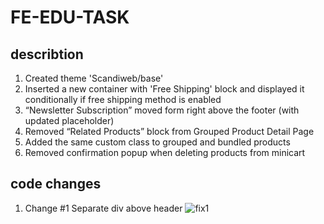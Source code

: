 # FE-EDU-TASK

## describtion
1. Created theme 'Scandiweb/base'
2. Inserted a new container with 'Free Shipping' block and displayed it conditionally if free shipping method is enabled
3. “Newsletter Subscription” moved form right above the footer (with updated placeholder)
4. Removed “Related Products” block from Grouped Product Detail Page
5. Added the same custom <body> class to grouped and bundled products
6. Removed confirmation popup when deleting products from minicart

## code changes

1. Change #1
Separate div above header
![fix1](https://user-images.githubusercontent.com/81425551/198561608-9f92c721-bb09-4267-b58e-f1038f40989a.png)


